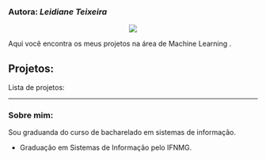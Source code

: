 ### Autora: *Leidiane Teixeira*

<p align="center">
  <img src="/img/github_cover.png" >
</p>

Aqui você encontra os  meus projetos na área de Machine Learning .

## Projetos:
Lista de projetos:


---

### Sobre mim:

Sou graduanda do curso de bacharelado em sistemas de informação.

* Graduação em Sistemas de Informação pelo IFNMG.
